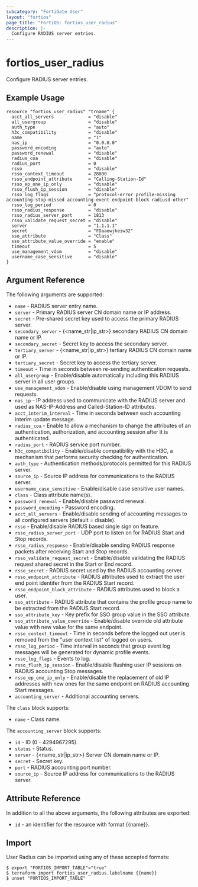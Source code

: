 ```yaml
---
subcategory: "FortiGate User"
layout: "fortios"
page_title: "FortiOS: fortios_user_radius"
description: |-
  Configure RADIUS server entries.
---
```


# fortios_user_radius
Configure RADIUS server entries.

## Example Usage

```hcl
resource "fortios_user_radius" "trname" {
  acct_all_servers             = "disable"
  all_usergroup                = "disable"
  auth_type                    = "auto"
  h3c_compatibility            = "disable"
  name                         = "1"
  nas_ip                       = "0.0.0.0"
  password_encoding            = "auto"
  password_renewal             = "disable"
  radius_coa                   = "disable"
  radius_port                  = 0
  rsso                         = "disable"
  rsso_context_timeout         = 28800
  rsso_endpoint_attribute      = "Calling-Station-Id"
  rsso_ep_one_ip_only          = "disable"
  rsso_flush_ip_session        = "disable"
  rsso_log_flags               = "protocol-error profile-missing accounting-stop-missed accounting-event endpoint-block radiusd-other"
  rsso_log_period              = 0
  rsso_radius_response         = "disable"
  rsso_radius_server_port      = 1813
  rsso_validate_request_secret = "disable"
  server                       = "1.1.1.1"
  secret                       = "FDaaewjkeiw32"
  sso_attribute                = "Class"
  sso_attribute_value_override = "enable"
  timeout                      = 5
  use_management_vdom          = "disable"
  username_case_sensitive      = "disable"
}
```

## Argument Reference

The following arguments are supported:

* `name` - RADIUS server entry name.
* `server` - Primary RADIUS server CN domain name or IP address.
* `secret` - Pre-shared secret key used to access the primary RADIUS server.
* `secondary_server` - {<name_str|ip_str>} secondary RADIUS CN domain name or IP.
* `secondary_secret` - Secret key to access the secondary server.
* `tertiary_server` - {<name_str|ip_str>} tertiary RADIUS CN domain name or IP.
* `tertiary_secret` - Secret key to access the tertiary server.
* `timeout` - Time in seconds between re-sending authentication requests.
* `all_usergroup` - Enable/disable automatically including this RADIUS server in all user groups.
* `use_management_vdom` - Enable/disable using management VDOM to send requests.
* `nas_ip` - IP address used to communicate with the RADIUS server and used as NAS-IP-Address and Called-Station-ID attributes.
* `acct_interim_interval` - Time in seconds between each accounting interim update message.
* `radius_coa` - Enable to allow a mechanism to change the attributes of an authentication, authorization, and accounting session after it is authenticated.
* `radius_port` - RADIUS service port number.
* `h3c_compatibility` - Enable/disable compatibility with the H3C, a mechanism that performs security checking for authentication.
* `auth_type` - Authentication methods/protocols permitted for this RADIUS server.
* `source_ip` - Source IP address for communications to the RADIUS server.
* `username_case_sensitive` - Enable/disable case sensitive user names.
* `class` - Class attribute name(s).
* `password_renewal` - Enable/disable password renewal.
* `password_encoding` - Password encoding.
* `acct_all_servers` - Enable/disable sending of accounting messages to all configured servers (default = disable).
* `rsso` - Enable/disable RADIUS based single sign on feature.
* `rsso_radius_server_port` - UDP port to listen on for RADIUS Start and Stop records.
* `rsso_radius_response` - Enable/disable sending RADIUS response packets after receiving Start and Stop records.
* `rsso_validate_request_secret` - Enable/disable validating the RADIUS request shared secret in the Start or End record.
* `rsso_secret` - RADIUS secret used by the RADIUS accounting server.
* `rsso_endpoint_attribute` - RADIUS attributes used to extract the user end point identifer from the RADIUS Start record.
* `rsso_endpoint_block_attribute` - RADIUS attributes used to block a user.
* `sso_attribute` - RADIUS attribute that contains the profile group name to be extracted from the RADIUS Start record.
* `sso_attribute_key` - Key prefix for SSO group value in the SSO attribute.
* `sso_attribute_value_override` - Enable/disable override old attribute value with new value for the same endpoint.
* `rsso_context_timeout` - Time in seconds before the logged out user is removed from the "user context list" of logged on users.
* `rsso_log_period` - Time interval in seconds that group event log messages will be generated for dynamic profile events.
* `rsso_log_flags` - Events to log.
* `rsso_flush_ip_session` - Enable/disable flushing user IP sessions on RADIUS accounting Stop messages.
* `rsso_ep_one_ip_only` - Enable/disable the replacement of old IP addresses with new ones for the same endpoint on RADIUS accounting Start messages.
* `accounting_server` - Additional accounting servers.

The `class` block supports:

* `name` - Class name.

The `accounting_server` block supports:

* `id` - ID (0 - 4294967295).
* `status` - Status.
* `server` - {<name_str|ip_str>} Server CN domain name or IP.
* `secret` - Secret key.
* `port` - RADIUS accounting port number.
* `source_ip` - Source IP address for communications to the RADIUS server.


## Attribute Reference

In addition to all the above arguments, the following attributes are exported:
* `id` - an identifier for the resource with format {{name}}.

## Import

User Radius can be imported using any of these accepted formats:
```
$ export "FORTIOS_IMPORT_TABLE"="true"
$ terraform import fortios_user_radius.labelname {{name}}
$ unset "FORTIOS_IMPORT_TABLE"
```
